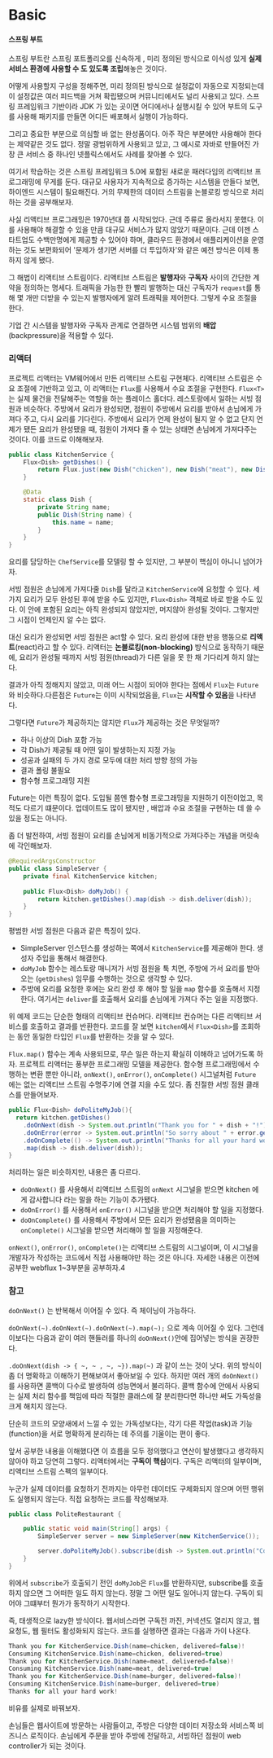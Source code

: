 # Basic



#### 스프링 부트

스프링 부트란 스프링 포트폴리오를 신속하게 , 미리 정의된 방식으로 이식성 있게 **실제 서비스 환경에 사용할 수 도 있도록 조립**해놓은 것이다.

어떻게 사용할지 구성을 정해주면, 미리 정의된 방식으로 설정값이 자동으로 지정되는데 이 설정값은 여러 피드백을 거쳐 확립됐으며 커뮤니티에서도 널리 사용되고 있다. 스프링 프레임워크 기반이라 JDK 가 있는 곳이면 어디에서나 실행시킬 수 있어 부트의 도구를 사용해 패키지를 만들면 어디든 배포해서 실행이 가능하다.

그리고 중요한 부분으로 의심할 바 없는 완성품이다. 아주 작은 부분에만 사용해야 한다는 제약같은 것도 없다. 정말 광범위하게 사용되고 있고, 그 예시로 자바로 만들어진 가장 큰 서비스 중 하나인 넷플릭스에서도 사례를 찾아볼 수 있다.

여기서 학습하는 것은 스프링 프레임워크 5.0에 포함된 새로운 패러다임의 리액티브 프로그래밍에 무게를 둔다. 대규모 사용자가 지속적으로 증가하는 시스템을 만들다 보면, 하이엔드 시스템이 필요해진다. 거의 무제한의 데이터 스트림을 논블로킹 방식으로 처리하는 것을 공부해보자.

사실 리액티브 프로그래밍은 1970년대 쯤 시작되었다. 근데 주류로 올라서지 못했다. 이를 사용해야 해결할 수 있을 만큼 대규모 서비스가 많지 않았기 때문이다. 근데 이젠 스타트업도 수백만명에게 제공할 수 있어야 하며, 클라우드 환경에서 애플리케이션을 운영하는 것도 보편화되어 '문제가 생기면 서버를 더 투입하자'와 같은 예전 방식은 이제 통하지 않게 됐다.

그 해법이 리액티브 스트림이다. 리액티브 스트림은 **발행자**와 **구독자** 사이의 간단한 계약을 정의하는 명세다. 트래픽을 가능한 한 빨리 발행하는 대신 구독자가 `request`를 통해 몇 개만 더받을 수 있는지 발행자에게 알려 트래픽을 제어한다. 그렇게 수요 조절을 한다.

기업 간 시스템을 발행자와 구독자 관계로 연결하면 시스템 범위의 **배압**(backpressure)을 적용할 수 있다.



### 리액터

프로젝트 리액터는 VM웨어에서 만든 리액티브 스트림 구현체다. 리액티브 스트림은 수요 조절에 기반하고 있고, 이 리액터는 `Flux`를 사용해서 수요 조절을 구현한다. `Flux<T>`는 실제 물건을 전달해주는 역할을 하는 플레이스 홀더다. 레스토랑에서 일하는 서빙 점원과 비슷하다. 주방에서 요리가 완성되면, 점원이 주방에서 요리를 받아서 손님에게 가져다 주고, 다시 요리를 기다린다. 주방에서 요리가 언제 완성이 될지 알 수 없고 단지 언제가 됐든 요리가 완성됐을 때, 점원이 가져다 줄 수 있는 상태면 손님에게 가져다주는 것이다. 이를 코드로 이해해보자.

```java
public class KitchenService {
	Flux<Dish> getDishes() {
		return Flux.just(new Dish("chicken"), new Dish("meat"), new Dish("burger"));
	}

	@Data
	static class Dish {
		private String name;
		public Dish(String name) {
			this.name = name;
		}
	}
}
```

요리를 담당하는 `ChefService`를 모델링 할 수 있지만, 그 부분이 핵심이 아니니 넘어가자.

서빙 점원은 손님에게 가져다줄 `Dish`를 달라고 `KitchenService`에 요청할 수 있다. 세 가지 요리가 모두 완성된 후에 받을 수도 있지만, `Flux<Dish>` 객체로 바로 받을 수도 있다. 이 안에 포함된 요리는 아직 완성되지 않았지만, 머지않아 완성될 것이다. 그렇지만 그 시점이 언제인지 알 수는 없다.

대신 요리가 완성되면 서빙 점원은 act할 수 있다. 요리 완성에 대한 반응 행동으로 **리액트**(react)라고 할 수 있다. 리액터는 **논블로킹(non-blocking)** 방식으로 동작하기 때문에, 요리가 완성될 때까지 서빙 점원(thread)가 다른 일을 못 한 채 기다리게 하지 않는다.

결과가 아직 정해지지 않았고, 미래 어느 시점이 되어야 한다는 점에서 `Flux`는 `Future`와 비슷하다.다른점은 `Future`는 이미 시작되었음을, `Flux`는 **시작할 수 있음**을 나타낸다.



그렇다면 `Future`가 제공하지는 않지만 `Flux`가 제공하는 것은 무엇일까?

- 하나 이상의 Dish 포함 가능
- 각 Dish가 제공될 때 어떤 일이 발생하는지 지정 가능
- 성공과 실패의 두 가지 경로 모두에 대한 처리 방향 정의 가능
- 결과 폴링 불필요
- 함수형 프로그래밍 지원

Future는 이런 특징이 없다. 도입될 쯤엔 함수형 프로그래밍을 지원하기 이전이었고, 목적도 다르기 떄문이다. 업데이트도 많이 됐지만 , 배압과 수요 조절을 구현하는 데 쓸 수 있을 정도는 아니다.



좀 더 발전하여, 서빙 점원이 요리를 손님에게 비동기적으로 가져다주는 개념을 머릿속에 각인해보자.

```java
@RequiredArgsConstructor
public class SimpleServer {
	private final KitchenService kitchen;
	
	public Flux<Dish> doMyJob() {
		return kitchen.getDishes().map(dish -> dish.deliver(dish));
	}
}
```

평범한 서빙 점원은 다음과 같은 특징이 있다.

- SimpleServer 인스턴스를 생성하는 쪽에서 `KitchenService`를 제공해야 한다. 생성자 주입을 통해서 해결한다.
- `doMyJob` 함수는 레스토랑 매니저가 서빙 점원을 툭 치면, 주방에 가서 요리를 받아오는 (`getDishes`) 임무를 수행하는 것으로 생각할 수 있다.
- 주방에 요리를 요청한 후에는 요리 완성 후 해야 할 일을 `map` 함수를 호출해서 지정한다. 여기서는 `deliver`를 호출해서 요리를 손님에게 가져다 주는 일을 지정했다.



위 예제 코드는 단순한 형태의 리액티브 컨슈머다. 리액티브 컨슈머는 다른 리액티브 서비스를 호출하고 결과를 반환한다. 코드를 잘 보면 `kitchen`에서 `Flux<Dish>`를 조회하는 동안 동일한 타입인 `Flux`를 반환하는 것을 알 수 있다. 

`Flux.map()` 함수는 계속 사용되므로, 무슨 일은 하는지 확실히 이해하고 넘어가도록 하자. 프로젝트 리액터는 풍부한 프로그래밍 모델을 제공한다. 함수형 프로그래밍에서 수행하는 변환 뿐만 아니라, `onNext()`, `onError()`, `onComplete()` 시그널처럼 `Future` 에는 없는 리액티브 스트림 수명주기에 연결 지을 수도 있다. 좀 친절한 서빙 점원 클래스를 만들어보자.

```java
public Flux<Dish> doPoliteMyJob(){
  return kitchen.getDishes()
    .doOnNext(dish -> System.out.println("Thank you for " + dish + "!"))
    .doOnError(error -> System.out.println("So sorry about " + error.getMessage()))
    .doOnComplete(() -> System.out.println("Thanks for all your hard work!"))
    .map(dish -> dish.deliver(dish));
}
```

처리하는 일은 비슷하지만, 내용은 좀 다르다.

- `doOnNext()` 를 사용해서 리액티브 스트림의 `onNext` 시그널을 받으면 kitchen 에게 감사합니다 라는 말을 하는 기능이 추가됐다.
- `doOnError()` 를 사용해서 `onError()` 시그널을 받으면 처리해야 할 일을 지정했다.
- `doOnComplete()` 를 사용해서 주방에서 모든 요리가 완성됐음을 의미하는 `onComplete()` 시그널을 받으면 처리해야 할 일을 지정해준다.

`onNext()`, `onError()`, `onComplete()`는 리액티브 스트림의 시그널이며, 이 시그널을 개발자가 작성하는 코드에서 직접 사용해야만 하는 것은 아니다. 자세한 내용은 이전에 공부한 webflux 1~3부분을 공부하자.4



### 참고

`doOnNext()` 는 반복해서 이어질 수 있다. 즉 체이닝이 가능하다.

`doOnNext(~).doOnNext(~).doOnNext(~).map(~);` 으로 계속 이어질 수 있다. 그런데 이보다는 다음과 같이 여러 핸들러를 하나의 `doOnNext()`안에 집어넣는 방식을 권장한다.

`.doOnNext(dish -> { ~, ~ , ~, ~}).map(~)` 과 같이 쓰는 것이 낫다. 위의 방식이 좀 더 명확하고 이해하기 편해보여서 좋아보일 수 있다. 하지만 여러 개의 `doOnNext()`를 사용하면 콜백이 다수로 발생하여 성능면에서 불리하다. 콜백 함수에 안에서 사용되는 실제 처리 함수를 책임에 따라 적절한 클래스에 잘 분리한다면 하나만 써도 가독성을 크게 해치지 않는다.

단순히 코드의 모양새에서 느낄 수 있는 가독성보다는, 각기 다른 작업(task)과 기능(function)을 서로 명확하게 분리하는 데 주의를 기울이는 편이 좋다.



앞서 공부한 내용을 이해했다면 이 흐름을 모두 정의했다고 연산이 발생했다고 생각하지 않아야 하고 당연히 그렇다. 리액터에서는 **구독이 핵심**이다. 구독은 리액터의 일부이며, 리액티브 스트림 스펙의 일부이다.

누군가 실제 데이터를 요청하기 전까지는 아무런 데이터도 구체화되지 않으며 어떤 행위도 실행되지 않는다. 직접 요청하는 코드를 작성해보자.

```java
public class PoliteRestaurant {

	public static void main(String[] args) {
		SimpleServer server = new SimpleServer(new KitchenService());

		server.doPoliteMyJob().subscribe(dish -> System.out.println("Consuming " + dish), System.err::println);
	}
}
```

위에서 `subscribe`가 호출되기 전인 `doMyJob`은 `Flux`를 반환하지만, subscribe를 호출하지 않으면 그 어떠한 일도 하지 않는다. 정말 그 어떤 일도 일어나지 않는다. 구독이 되어야 그떄부터 뭔가가 동작하기 시작한다.

즉, 태생적으로 lazy한 방식이다. 웹서비스라면 구독전 까진, 커넥션도 열리지 않고, 웹 요청도, 웹 필터도 활성화되지 않는다. 코드를 실행하면 결과는 다음과 가이 나온다.

```java
Thank you for KitchenService.Dish(name=chicken, delivered=false)!
Consuming KitchenService.Dish(name=chicken, delivered=true)
Thank you for KitchenService.Dish(name=meat, delivered=false)!
Consuming KitchenService.Dish(name=meat, delivered=true)
Thank you for KitchenService.Dish(name=burger, delivered=false)!
Consuming KitchenService.Dish(name=burger, delivered=true)
Thanks for all your hard work!
```

비유를 실제로 바꿔보자.

 손님들은 웹사이트에 방문하는 사람들이고, 주방은 다양한 데이터 저장소와 서비스쪽 비즈니스 로직이다. 손님에게 주문을 받아 주방에 전달하고, 서빙하던 점원이 web controller가 되는 것이다.